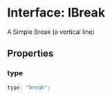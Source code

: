 # Interface: IBreak

A Simple Break (a vertical line)

## Properties

### type

```ts
type: "break";
```
